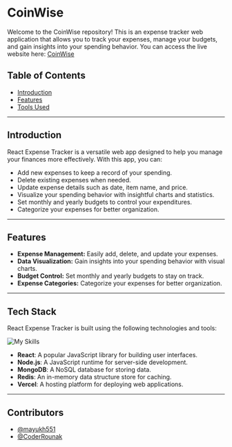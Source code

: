 # CoinWise

Welcome to the CoinWise repository! This is an expense tracker web application that allows you to track your expenses, manage your budgets, and gain insights into your spending behavior. You can access the live website here: [CoinWise](https://expense-tracker-react-nine.vercel.app/)

## Table of Contents

- [Introduction](#introduction)
- [Features](#features)
- [Tools Used](#tools-used)

---

## Introduction

React Expense Tracker is a versatile web app designed to help you manage your finances more effectively. With this app, you can:

- Add new expenses to keep a record of your spending.
- Delete existing expenses when needed.
- Update expense details such as date, item name, and price.
- Visualize your spending behavior with insightful charts and statistics.
- Set monthly and yearly budgets to control your expenditures.
- Categorize your expenses for better organization.

---

## Features

- **Expense Management:** Easily add, delete, and update your expenses.
- **Data Visualization:** Gain insights into your spending behavior with visual charts.
- **Budget Control:** Set monthly and yearly budgets to stay on track.
- **Expense Categories:** Categorize your expenses for better organization.

---

## Tech Stack

React Expense Tracker is built using the following technologies and tools:

![My Skills](https://skillicons.dev/icons?i=react,nodejs,mongodb,redis,jest&theme=dark)

- **React**: A popular JavaScript library for building user interfaces.
- **Node.js**: A JavaScript runtime for server-side development.
- **MongoDB**: A NoSQL database for storing data.
- **Redis**: An in-memory data structure store for caching.
- **Vercel**: A hosting platform for deploying web applications.

---

## Contributors

- [@mayukh551](https://www.github.com/mayukh551)
- [@CoderRounak](https://github.com/CoderRounak)
